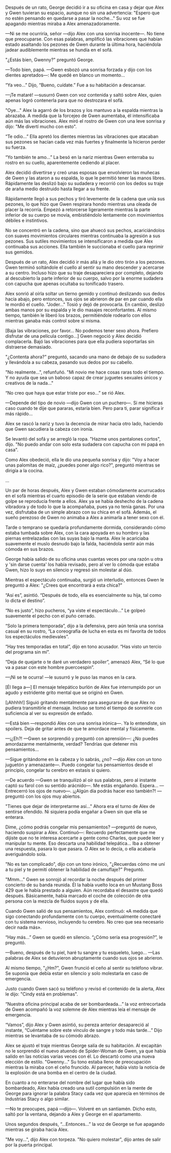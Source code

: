 
Después de un rato, George decidió ir a su oficina en casa y dejar que Alex y Gwen tuvieran su espacio, aunque no sin una advertencia: "Espero que no estén pensando en quedarse a pasar la noche..." Su voz se fue apagando mientras miraba a Alex amenazadoramente.

—Ni se me ocurriría, señor —dijo Alex con una sonrisa inocente—. No tiene que preocuparse. Con esas palabras, amplificó las vibraciones que habían estado asaltando los pezones de Gwen durante la última hora, haciéndola jadear audiblemente mientras se hundía en el sofá.

"¿Estás bien, Gwenny?" preguntó George.

—Todo bien, papá. —Gwen esbozó una sonrisa forzada y dijo con los dientes apretados—: Me quedé en blanco un momento...

“Ya veo…” Dijo, “Bueno, cuídate.” Fue a su habitación a descansar.

—¡Te mataré! —susurró Gwen con voz contenida y saltó sobre Alex, quien apenas logró contenerla para que no destrozara el sofá.

"Oye..." Alex la agarró de los brazos y los mantuvo a la espalda mientras la abrazaba. A medida que la forcejeo de Gwen aumentaba, él intensificaba aún más las vibraciones. Alex miró el rostro de Gwen con una leve sonrisa y dijo: "Me divertí mucho con esto".

“Te odio…” Ella apretó los dientes mientras las vibraciones que atacaban sus pezones se hacían cada vez más fuertes y finalmente la hicieron perder su fuerza.

“Yo también te amo…” La besó en la nariz mientras Gwen enterraba su rostro en su cuello, aparentemente cediendo al placer.

Alex decidió divertirse y creó unas esposas que envolvieron las muñecas de Gwen y las ataron a su espalda, lo que le permitió tener las manos libres. Rápidamente las deslizó bajo su sudadera y recorrió con los dedos su traje de araña medio destruido hasta llegar a su frente.

Rápidamente llegó a sus pechos y tiró levemente de la cadena que unía sus pezones, lo que hizo que Gwen respirara hondo mientras una oleada de placer la recorría. Empezó a retorcerse ligeramente mientras la parte inferior de su cuerpo se movía, embistiéndolo lentamente con movimientos débiles e instintivos.

No se concentró en la cadena, sino que ahuecó sus pechos, acariciándolos con suaves movimientos circulares mientras continuaba la agresión a sus pezones. Sus sutiles movimientos se intensificaron a medida que Alex continuaba sus acciones. Ella también le succionaba el cuello para reprimir sus gemidos.

Después de un rato, Alex decidió ir más allá y le dio otro tirón a los pezones. Gwen terminó soltándole el cuello al sentir su mano descender y acercarse a su centro. Incluso hizo que su traje desapareciera por completo, dejando al descubierto la parte inferior de su cuerpo, salvo por la enorme sudadera con capucha que apenas ocultaba su tonificado trasero.

Alex sonrió al oírla soltar un tierno gemido y continuó deslizando sus dedos hacia abajo, pero entonces, sus ojos se abrieron de par en par cuando ella le mordió el cuello. "Joder..." Tosió y dejó de provocarla. En cambio, deslizó ambas manos por su espalda y le dio masajes reconfortantes. Al mismo tiempo, también le liberó los brazos, permitiéndole rodearlo con ellos mientras ganaba más control sobre sí misma.

[Baja las vibraciones, por favor… No podemos tener sexo ahora. Prefiero disfrutar de una película contigo…] Gwen negoció y Alex decidió complacerla. Bajó las vibraciones para que ella pudiera soportarlas sin distraerse demasiado.

"¿Contenta ahora?" preguntó, sacando una mano de debajo de su sudadera y llevándola a su cabeza, pasando sus dedos por su cabello.

"No realmente...", refunfuñó. "Mi novio me hace cosas raras todo el tiempo. Y no ayuda que sea un baboso capaz de crear juguetes sexuales únicos y creativos de la nada..."

“No creo que haya que estar triste por eso…” se rió Alex.

—Depende del tipo de novio —dijo Gwen con un puchero—. Si me hicieras caso cuando te dije que pararas, estaría bien. Pero para ti, parar significa ir más rápido...

Alex se rascó la nariz y tuvo la decencia de mirar hacia otro lado, haciendo que Gwen sacudiera la cabeza con ironía.

Se levantó del sofá y se arregló la ropa. "Hazme unos pantalones cortos", dijo. "No puedo andar con solo esta sudadera con capucha con mi papá en casa".

Como Alex obedeció, ella le dio una pequeña sonrisa y dijo: "Voy a hacer unas palomitas de maíz, ¿puedes poner algo rico?", preguntó mientras se dirigía a la cocina.

…

Un par de horas después, Alex y Gwen estaban cómodamente acurrucados en el sofá mientras el cuarto episodio de la serie que estaban viendo de golpe se reproducía frente a ellos. Alex ya se había deshecho de la cadena vibradora y de todo lo que la acompañaba, pues ya no tenía ganas. Por una vez, disfrutaba de un simple abrazo con su chica en el sofá. Además, el sueño perezoso de Gwen no animaba a Alex a animarla a tener sexo con él.

Tarde o temprano se quedaría profundamente dormida, considerando cómo estaba tumbada sobre Alex, con la cara apoyada en su hombro y las piernas entrelazadas con las suyas bajo la manta. Alex le acariciaba suavemente el muslo desnudo bajo la falda, haciéndola sentir aún más cómoda en sus brazos.

George había salido de su oficina unas cuantas veces por una razón u otra y 'sin darse cuenta' los había revisado, pero al ver lo cómoda que estaba Gwen, hizo lo suyo en silencio y regresó sin molestar al dúo.

Mientras el espectáculo continuaba, surgió un interludio, entonces Gwen le preguntó a Alex: "¿Crees que encontrará a esta chica?"

“Así es”, asintió. “Después de todo, ella es esencialmente su hija, tal como lo dicta el destino”.

“No es justo”, hizo pucheros, “ya ​​viste el espectáculo…” Le golpeó suavemente el pecho con el puño cerrado.

“Solo la primera temporada”, dijo a la defensiva, pero aún tenía una sonrisa casual en su rostro, “La coreografía de lucha en esta es mi favorita de todos los espectáculos medievales”.

“Hay tres temporadas en total”, dijo en tono acusador. “Has visto un tercio del programa sin mí”.

“Deja de quejarte o te daré un verdadero spoiler”, amenazó Alex, “Sé lo que va a pasar con este hombre puercoespín”.

—¡Ni se te ocurra! —le susurró y le puso las manos en la cara.

[Él llega a—] El mensaje telepático burlón de Alex fue interrumpido por un agudo y estridente grito mental que se originó en Gwen.

[¡Ahhhh!] Siguió gritando mentalmente para asegurarse de que Alex no pudiera transmitirle el mensaje. Incluso se tomó el tiempo de sonreírle con suficiencia al ver su expresión de enfado.

—Está bien —respondió Alex con una sonrisa irónica—. Ya lo entendiste, sin spoilers. Deja de gritar antes de que te amordace mental y físicamente.

—¡¿Eh?! —Gwen se sorprendió y preguntó con aprensión—: ¿No puedes amordazarme mentalmente, verdad? Tendrías que detener mis pensamientos...

—Sigue gritándome en la cabeza y lo sabrás, ¿no? —dijo Alex con un tono juguetón y amenazante—. Puedo congelar tus pensamientos desde el principio, congelar tu cerebro en estasis si quiero.

—De acuerdo —Gwen se tranquilizó al oír sus palabras, pero al instante captó su farol con su sentido arácnido—. Me estás engañando. Espera... —Entrecerró los ojos de nuevo—. ¡¿Algún día podrás hacer eso también?! —preguntó con los ojos muy abiertos.

"Tienes que dejar de interpretarme así..." Ahora era el turno de Alex de sentirse ofendido. Ni siquiera podía engañar a Gwen sin que ella se enterara.

Dime, ¿cómo podrás congelar mis pensamientos? —preguntó de nuevo, haciendo suspirar a Alex. Continuó—: Recuerdo perfectamente que me dijiste que no te interesa acercarte a gente como Charles, que puede leer y manipular tu mente. Eso descarta una habilidad telepática... Iba a obtener una respuesta, pasara lo que pasara. O Alex se lo decía, o ella acabaría averiguándolo sola.

"No es tan complicado", dijo con un tono irónico, "¿Recuerdas cómo me uní a tu piel y te permití obtener la habilidad de camuflaje?" Preguntó.

"Mmm..." Gwen se sonrojó al recordar la noche después del primer concierto de su banda reunida. Él la había vuelto loca en un Mustang Boss 429 que le había prestado a alguien. Aún recordaba el desastre que quedó después. Básicamente, había marcado el coche de colección de otra persona con la mezcla de fluidos suyos y de ella.

Cuando Gwen salió de sus pensamientos, Alex continuó: «A medida que sigo conectando profundamente con tu cuerpo, eventualmente conectaré con tu sistema nervioso, incluyendo tu cerebro. No creo que sea necesario decir nada más».

“Hay más…” Gwen se quedó en silencio. “¿Cómo sería esa progresión?”, le preguntó.

—Bueno, después de tu piel, haré tu sangre y tu esqueleto, luego... —Las palabras de Alex se detuvieron abruptamente cuando sus ojos se abrieron.

Al mismo tiempo, "¿Hm?", Gwen frunció el ceño al sentir su teléfono vibrar. Se suponía que debía estar en silencio y solo molestarla en caso de emergencia.

Justo cuando Gwen sacó su teléfono y revisó el contenido de la alerta, Alex le dijo: "Cindy está en problemas".

“Nuestra oficina principal acaba de ser bombardeada…” la voz entrecortada de Gwen acompañó la voz solemne de Alex mientras leía el mensaje de emergencia.

“Vamos”, dijo Alex y Gwen asintió, su pereza anterior desapareció al instante, “Cuéntame sobre este vínculo de sangre y todo más tarde…” Dijo mientras se levantaba de su cómodo abrazo.

Alex se ajustó el traje mientras George salía de su habitación. Al excapitán no le sorprendió el nuevo atuendo de Spider-Woman de Gwen, ya que había salido en las noticias varias veces con él. Lo descartó como una nueva elección de estilo. "Gwenny..." Su tono estaba lleno de preocupación mientras la miraba con el ceño fruncido. Al parecer, había visto la noticia de la explosión de una bomba en el centro de la ciudad.

En cuanto a no enterarse del nombre del lugar que había sido bombardeado, Alex había creado una sutil compulsión en la mente de George para ignorar la palabra Stacy cada vez que aparecía en términos de Industrias Stacy o algo similar.

—No te preocupes, papá —dijo—. Volveré en un santiamén. Dicho esto, saltó por la ventana, dejando a Alex y George en el apartamento.

Unos segundos después, “…Entonces…” la voz de George se fue apagando mientras se giraba hacia Alex.

"Me voy...", dijo Alex con torpeza. "No quiero molestar", dijo antes de salir por la puerta principal.
